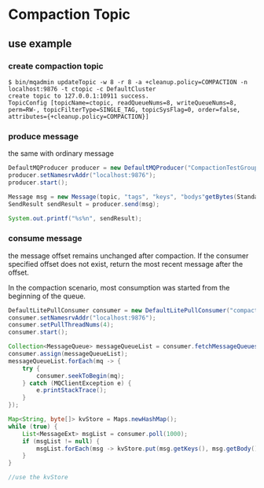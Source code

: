 # Compaction Topic

## use example
### create compaction topic
```shell
$ bin/mqadmin updateTopic -w 8 -r 8 -a +cleanup.policy=COMPACTION -n localhost:9876 -t ctopic -c DefaultCluster
create topic to 127.0.0.1:10911 success.
TopicConfig [topicName=ctopic, readQueueNums=8, writeQueueNums=8, perm=RW-, topicFilterType=SINGLE_TAG, topicSysFlag=0, order=false, attributes={+cleanup.policy=COMPACTION}]
```

### produce message
the same with ordinary message
```java
DefaultMQProducer producer = new DefaultMQProducer("CompactionTestGroup");
producer.setNamesrvAddr("localhost:9876");
producer.start();

Message msg = new Message(topic, "tags", "keys", "bodys"getBytes(StandardCharsets.UTF_8));
SendResult sendResult = producer.send(msg);

System.out.printf("%s%n", sendResult);
```
### consume message
the message offset remains unchanged after compaction. If the consumer specified offset does not exist, return the most recent message after the offset.

In the compaction scenario, most consumption was started from the beginning of the queue.
```java
DefaultLitePullConsumer consumer = new DefaultLitePullConsumer("compactionTestGroup");
consumer.setNamesrvAddr("localhost:9876");
consumer.setPullThreadNums(4);
consumer.start();

Collection<MessageQueue> messageQueueList = consumer.fetchMessageQueues("ctopic");
consumer.assign(messageQueueList);
messageQueueList.forEach(mq -> {
    try {
        consumer.seekToBegin(mq);
    } catch (MQClientException e) {
        e.printStackTrace();
    }
});

Map<String, byte[]> kvStore = Maps.newHashMap();
while (true) {
    List<MessageExt> msgList = consumer.poll(1000);
    if (msgList != null) {
        msgList.forEach(msg -> kvStore.put(msg.getKeys(), msg.getBody()));
    }
}

//use the kvStore
```
